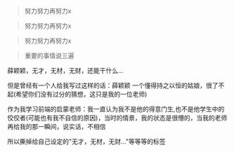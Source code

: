 > 努力努力再努力x

> 努力努力再努力x

> 努力努力再努力x

> 重要的事情说三遍

薛颖颖，无才，无材，无财，还能干什么...

但是曾经有一个人给我写过这样的话：薛颖颖 一个懂得持之以恒的姑娘，很了不起(希望你们没有过分的猜想，这只是我的一位老师)

作为我学习前端的启蒙老师：我一直认为我不是他的得意门生,也不是他学生中的佼佼者(可能也有我不自信的原因)，当时的情景，我的状态是很懵的，当我的老师再给我的那一瞬间，说实话，不相信

所以撕掉给自己设定的"无才，无材，无财..."等等等的标签


<!--- [Upgrading to Progressive Web Apps][9] · [JSConf CN 上海 2017](http://2017.jsconf.cn/)
- Building Progressive Web Apps · [CSDI 广州 2017](http://www.csdisummit.com/)
- The State of Progressive Web App · GDG IO Redux 北京 2017
- 炒冷饭 · PWA 到底是个什么玩意？· Baidu HQ 北京 2017
- [Service Worker 101][5] · GDG DevFest 北京 2016
- [Progressive Web App，复兴序章][4] · [QCon 上海 2016](http://2016.qconshanghai.com/presentation/3111)
- Progressive Web App 之我见 · GDG IO Redux 北京 2016
- [CSS Still Sucks 2015][2] · 2015
- [JavaScript 模块化七日谈][1] · 2015-->
<!--
[1]: //huangxuan.me/2015/07/09/js-module-7day/
[2]: //huangxuan.me/2015/12/28/css-sucks-2015/
[3]: //huangxuan.me/2016/06/05/pwa-in-my-pov/
[4]: //huangxuan.me/2016/10/20/pwa-qcon2016/
[5]: //huangxuan.me/2016/11/20/sw-101-gdgdf/
[6]: https://yanshuo.io/assets/player/?deck=58ac8598b123db0067292f92 "PWA Rehashing"
[7]: https://yanshuo.io/assets/player/?deck=593ad6fbfe88c2006a0a0d6d "The State of PWA"
[8]: https://yanshuo.io/assets/player/?deck=594d673d570c357d0698a950 "Building PWA"
[9]: //huangxuan.me/jsconfcn2017/-->

